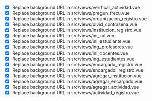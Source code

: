 - [x] Replace background URL in src/views/verificar_actividad.vue
- [x] Replace background URL in src/views/pregun_frecu.vue
- [x] Replace background URL in src/views/organizacion_registro.vue
- [x] Replace background URL in src/views/olvid_contrasena.vue
- [x] Replace background URL in src/views/institucion_registro.vue
- [x] Replace background URL in src/views/ini_rol.vue
- [x] Replace background URL in src/views/ini_estudiante.vue
- [x] Replace background URL in src/views/ing_profesores.vue
- [x] Replace background URL in src/views/ini_docentes.vue
- [x] Replace background URL in src/views/ing_estudiantes.vue
- [x] Replace background URL in src/views/encargado_registro.vue
- [x] Replace background URL in src/views/encargadoi_registro.vue
- [x] Replace background URL in src/views/agregar_institucion.vue
- [x] Replace background URL in src/views/agregar_encargado.vue
- [x] Replace background URL in src/views/agregar_actividad.vue
- [x] Replace background URL in src/views/actividad_registro.vue
